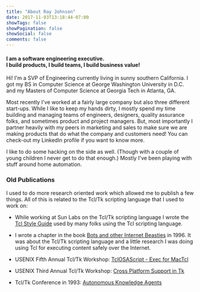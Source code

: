 ```yaml
---
title: "About Ray Johnson"
date: 2017-11-03T13:18:44-07:00
showTags: false
showPagination: false
showSocial: false
comments: false
---
```


<h4 class='text-center'>
    I am a software engineering executive.
    <br/>
    I build products, I build teams, I build business value!
</h4>

Hi!  I'm a SVP of Engineering currently living in sunny southern California.  I got my BS in Computer Science at George Washington University in D.C. and my Masters of Computer Science at Georgia Tech in Atlanta, GA.

Most recently I've worked at a fairly large company but also three different start-ups.  While I like to keep my hands dirty, I mostly spend my time building and managing teams of engineers, designers, quality assurance folks, and sometimes product and project managers.  But, most importantly I partner heavily with my peers in marketing and sales to make sure we are making products that do what the company and customers need!  You can check-out my LinkedIn profile if you want to know more.

I like to do some hacking on the side as well.  (Though with a couple of young children I never get to do that enough.)  Mostly I've been playing with stuff around home automation.

### Old Publications

I used to do more research oriented work which allowed me to publish a few things.  All of this is related to the Tcl/Tk scripting language that I used to work on:

*   While working at Sun Labs on the Tcl/Tk scripting language I wrote the [Tcl Style Guide](https://www.tcl.tk/doc/styleGuide.pdf) used by many folks using the Tcl scripting language.

*   I wrote a chapter in the book [Bots and other Internet Beasties](https://books.google.com/books/about/BOTS_and_Other_Internet_Beasties.html?id=0tdFAQAAIAAJ) in 1996.  It was about the Tcl/Tk scripting language and a little research I was doing using Tcl for executing content safely over the Internet.

*   USENIX Fifth Annual Tcl/Tk Workshop: [TclOSAScript - Exec for MacTcl](/papers/tclosascript.pdf)
*   USENIX Third Annual Tcl/Tk Workshop: [Cross Platform Support in Tk](/papers/portable-tk.pdf)
*   Tcl/Tk Conference in 1993: [Autonomous Knowledge Agents](/papers/tcl_93_rjohnson.pdf)